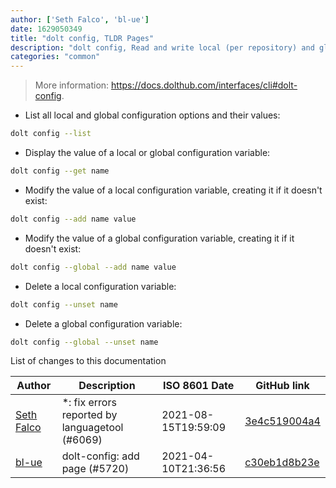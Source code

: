 ```yaml
---
author: ['Seth Falco', 'bl-ue']
date: 1629050349
title: "dolt config, TLDR Pages"
description: "dolt config, Read and write local (per repository) and global (per user) Dolt configuration variables."
categories: "common"
---
```

> More information: <https://docs.dolthub.com/interfaces/cli#dolt-config>.

- List all local and global configuration options and their values:

```bash
dolt config --list
```

- Display the value of a local or global configuration variable:

```bash
dolt config --get name
```

- Modify the value of a local configuration variable, creating it if it doesn't exist:

```bash
dolt config --add name value
```

- Modify the value of a global configuration variable, creating it if it doesn't exist:

```bash
dolt config --global --add name value
```

- Delete a local configuration variable:

```bash
dolt config --unset name
```

- Delete a global configuration variable:

```bash
dolt config --global --unset name
```
List of changes to this documentation


Author | Description | ISO 8601 Date | GitHub link
------|-----|-----|-----
[Seth Falco](mailto:seth@falco.fun) | *: fix errors reported by languagetool (#6069) | 2021-08-15T19:59:09 | [3e4c519004a4](https://github.com/tldr-pages/tldr/commit/3e4c519004a471c861cdc609fd7239ee3355671c)
[bl-ue](mailto:54780737+bl-ue@users.noreply.github.com) | dolt-config: add page (#5720) | 2021-04-10T21:36:56 | [c30eb1d8b23e](https://github.com/tldr-pages/tldr/commit/c30eb1d8b23e6f4596fa02173fd3a2f6f65a988e)

